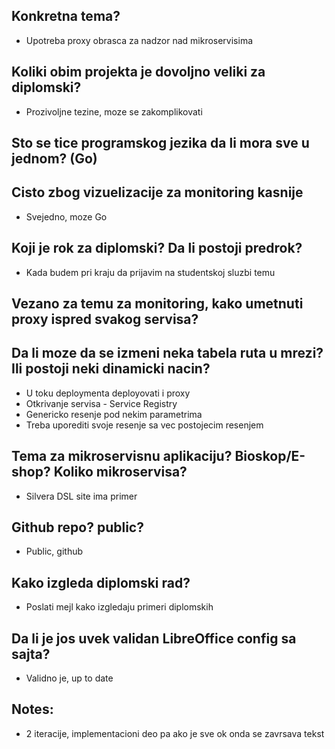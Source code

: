 
## Konkretna tema?

- Upotreba proxy obrasca za nadzor nad mikroservisima


## Koliki obim projekta je dovoljno veliki za diplomski?

- Prozivoljne tezine, moze se zakomplikovati


## Sto se tice programskog jezika da li mora sve u jednom? (Go)
## Cisto zbog vizuelizacije za monitoring kasnije

- Svejedno, moze Go


## Koji je rok za diplomski? Da li postoji predrok?

- Kada budem pri kraju da prijavim na studentskoj sluzbi temu


## Vezano za temu za monitoring, kako umetnuti proxy ispred svakog servisa?
## Da li moze da se izmeni neka tabela ruta u mrezi? Ili postoji neki dinamicki nacin?

- U toku deploymenta deployovati i proxy
- Otkrivanje servisa - Service Registry
- Genericko resenje pod nekim parametrima
- Treba uporediti svoje resenje sa vec postojecim resenjem


## Tema za mikroservisnu aplikaciju? Bioskop/E-shop? Koliko mikroservisa?

- Silvera DSL site ima primer


## Github repo? public?

- Public, github


## Kako izgleda diplomski rad?

- Poslati mejl kako izgledaju primeri diplomskih


## Da li je jos uvek validan LibreOffice config sa sajta?

- Validno je, up to date

## Notes:

- 2 iteracije, implementacioni deo pa ako je sve ok onda se zavrsava tekst

